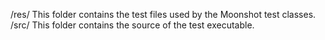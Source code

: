 /res/ This folder contains the test files used by the Moonshot test classes.
/src/ This folder contains the source of the test executable.